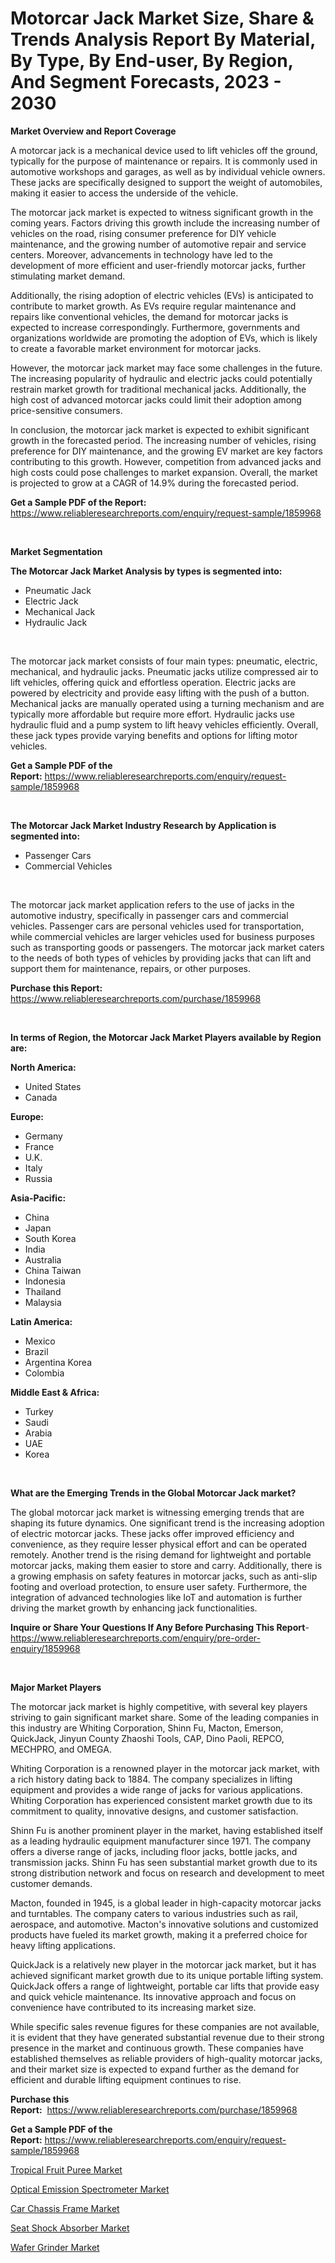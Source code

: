 <p><h1>Motorcar Jack Market Size, Share & Trends Analysis Report By Material, By Type, By End-user, By Region, And Segment Forecasts, 2023 - 2030</h1></p><p><strong>Market Overview and Report Coverage</strong></p>
<p><p>A motorcar jack is a mechanical device used to lift vehicles off the ground, typically for the purpose of maintenance or repairs. It is commonly used in automotive workshops and garages, as well as by individual vehicle owners. These jacks are specifically designed to support the weight of automobiles, making it easier to access the underside of the vehicle.</p><p>The motorcar jack market is expected to witness significant growth in the coming years. Factors driving this growth include the increasing number of vehicles on the road, rising consumer preference for DIY vehicle maintenance, and the growing number of automotive repair and service centers. Moreover, advancements in technology have led to the development of more efficient and user-friendly motorcar jacks, further stimulating market demand.</p><p>Additionally, the rising adoption of electric vehicles (EVs) is anticipated to contribute to market growth. As EVs require regular maintenance and repairs like conventional vehicles, the demand for motorcar jacks is expected to increase correspondingly. Furthermore, governments and organizations worldwide are promoting the adoption of EVs, which is likely to create a favorable market environment for motorcar jacks.</p><p>However, the motorcar jack market may face some challenges in the future. The increasing popularity of hydraulic and electric jacks could potentially restrain market growth for traditional mechanical jacks. Additionally, the high cost of advanced motorcar jacks could limit their adoption among price-sensitive consumers. </p><p>In conclusion, the motorcar jack market is expected to exhibit significant growth in the forecasted period. The increasing number of vehicles, rising preference for DIY maintenance, and the growing EV market are key factors contributing to this growth. However, competition from advanced jacks and high costs could pose challenges to market expansion. Overall, the market is projected to grow at a CAGR of 14.9% during the forecasted period.</p></p>
<p><strong>Get a Sample PDF of the Report:</strong> <a href="https://www.reliableresearchreports.com/enquiry/request-sample/1859968">https://www.reliableresearchreports.com/enquiry/request-sample/1859968</a></p>
<p>&nbsp;</p>
<p><strong>Market Segmentation</strong></p>
<p><strong>The Motorcar Jack Market Analysis by types is segmented into:</strong></p>
<p><ul><li>Pneumatic Jack</li><li>Electric Jack</li><li>Mechanical Jack</li><li>Hydraulic Jack</li></ul></p>
<p>&nbsp;</p>
<p><p>The motorcar jack market consists of four main types: pneumatic, electric, mechanical, and hydraulic jacks. Pneumatic jacks utilize compressed air to lift vehicles, offering quick and effortless operation. Electric jacks are powered by electricity and provide easy lifting with the push of a button. Mechanical jacks are manually operated using a turning mechanism and are typically more affordable but require more effort. Hydraulic jacks use hydraulic fluid and a pump system to lift heavy vehicles efficiently. Overall, these jack types provide varying benefits and options for lifting motor vehicles.</p></p>
<p><strong>Get a Sample PDF of the Report:</strong>&nbsp;<a href="https://www.reliableresearchreports.com/enquiry/request-sample/1859968">https://www.reliableresearchreports.com/enquiry/request-sample/1859968</a></p>
<p>&nbsp;</p>
<p><strong>The Motorcar Jack Market Industry Research by Application is segmented into:</strong></p>
<p><ul><li>Passenger Cars</li><li>Commercial Vehicles</li></ul></p>
<p>&nbsp;</p>
<p><p>The motorcar jack market application refers to the use of jacks in the automotive industry, specifically in passenger cars and commercial vehicles. Passenger cars are personal vehicles used for transportation, while commercial vehicles are larger vehicles used for business purposes such as transporting goods or passengers. The motorcar jack market caters to the needs of both types of vehicles by providing jacks that can lift and support them for maintenance, repairs, or other purposes.</p></p>
<p><strong>Purchase this Report:</strong>&nbsp; <a href="https://www.reliableresearchreports.com/purchase/1859968">https://www.reliableresearchreports.com/purchase/1859968</a></p>
<p>&nbsp;</p>
<p><strong>In terms of Region, the Motorcar Jack Market Players available by Region are:</strong></p>
<p>
    <p> <strong> North America: </strong>
        <ul>
            <li>United States</li>
            <li>Canada</li>
        </ul>
        </p> 
    <p> <strong> Europe: </strong>
        <ul>
            <li>Germany</li>
            <li>France</li>
            <li>U.K.</li>
            <li>Italy</li>
            <li>Russia</li>
        </ul>
        </p> 
    <p> <strong> Asia-Pacific: </strong>
        <ul>
            <li>China</li>
            <li>Japan</li>
            <li>South Korea</li>
            <li>India</li>
            <li>Australia</li>
            <li>China Taiwan</li>
            <li>Indonesia</li>
            <li>Thailand</li>
            <li>Malaysia</li>
        </ul>
        </p> 
    <p> <strong> Latin America: </strong>
        <ul>
            <li>Mexico</li>
            <li>Brazil</li>
            <li>Argentina Korea</li>
            <li>Colombia</li>
        </ul>
        </p> 
    <p> <strong> Middle East & Africa: </strong>
        <ul>
            <li>Turkey</li>
            <li>Saudi</li>
            <li>Arabia</li>
            <li>UAE</li>
            <li>Korea</li>
        </ul>
    </p>
    </p>
<p>&nbsp;</p>
<p><strong>What are the Emerging Trends in the Global Motorcar Jack market?</strong></p>
<p><p>The global motorcar jack market is witnessing emerging trends that are shaping its future dynamics. One significant trend is the increasing adoption of electric motorcar jacks. These jacks offer improved efficiency and convenience, as they require lesser physical effort and can be operated remotely. Another trend is the rising demand for lightweight and portable motorcar jacks, making them easier to store and carry. Additionally, there is a growing emphasis on safety features in motorcar jacks, such as anti-slip footing and overload protection, to ensure user safety. Furthermore, the integration of advanced technologies like IoT and automation is further driving the market growth by enhancing jack functionalities.</p></p>
<p><strong>Inquire or Share Your Questions If Any Before Purchasing This Report</strong>- <a href="https://www.reliableresearchreports.com/enquiry/pre-order-enquiry/1859968">https://www.reliableresearchreports.com/enquiry/pre-order-enquiry/1859968</a></p>
<p>&nbsp;</p>
<p><strong>Major Market Players</strong></p>
<p><p>The motorcar jack market is highly competitive, with several key players striving to gain significant market share. Some of the leading companies in this industry are Whiting Corporation, Shinn Fu, Macton, Emerson, QuickJack, Jinyun County Zhaoshi Tools, CAP, Dino Paoli, REPCO, MECHPRO, and OMEGA.</p><p>Whiting Corporation is a renowned player in the motorcar jack market, with a rich history dating back to 1884. The company specializes in lifting equipment and provides a wide range of jacks for various applications. Whiting Corporation has experienced consistent market growth due to its commitment to quality, innovative designs, and customer satisfaction.</p><p>Shinn Fu is another prominent player in the market, having established itself as a leading hydraulic equipment manufacturer since 1971. The company offers a diverse range of jacks, including floor jacks, bottle jacks, and transmission jacks. Shinn Fu has seen substantial market growth due to its strong distribution network and focus on research and development to meet customer demands.</p><p>Macton, founded in 1945, is a global leader in high-capacity motorcar jacks and turntables. The company caters to various industries such as rail, aerospace, and automotive. Macton's innovative solutions and customized products have fueled its market growth, making it a preferred choice for heavy lifting applications.</p><p>QuickJack is a relatively new player in the motorcar jack market, but it has achieved significant market growth due to its unique portable lifting system. QuickJack offers a range of lightweight, portable car lifts that provide easy and quick vehicle maintenance. Its innovative approach and focus on convenience have contributed to its increasing market size.</p><p>While specific sales revenue figures for these companies are not available, it is evident that they have generated substantial revenue due to their strong presence in the market and continuous growth. These companies have established themselves as reliable providers of high-quality motorcar jacks, and their market size is expected to expand further as the demand for efficient and durable lifting equipment continues to rise.</p></p>
<p><strong>Purchase this Report:</strong>&nbsp;&nbsp;<a href="https://www.reliableresearchreports.com/purchase/1859968">https://www.reliableresearchreports.com/purchase/1859968</a></p>
<p></p>
<p><strong>Get a Sample PDF of the Report:</strong>&nbsp;<a href="https://www.reliableresearchreports.com/enquiry/request-sample/1859968">https://www.reliableresearchreports.com/enquiry/request-sample/1859968</a></p>
<p><p><a href="https://medium.com/@randyrose31/tropical-fruit-puree-market-trends-forecast-and-competitive-analysis-to-2030-b93ae37d72fc">Tropical Fruit Puree Market</a></p><p><a href="https://www.linkedin.com/pulse/decoding-optical-emission-spectrometer-market-deep-dive-5ofue/">Optical Emission Spectrometer Market</a></p><p><a href="https://github.com/rahu1503/Market-Research-Report-List-1/blob/main/car-chassis-frame-market.md">Car Chassis Frame Market</a></p><p><a href="https://github.com/gshchiplitsov/Market-Research-Report-List-1/blob/main/seat-shock-absorber-market.md">Seat Shock Absorber Market</a></p><p><a href="https://medium.com/@joelstrosin1928/wafer-grinder-market-size-and-market-trends-complete-industry-overview-2023-to-2030-8a3a53be1a7c">Wafer Grinder Market</a></p></p>